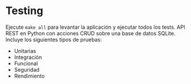 # Testing
Ejecute `make all` para levantar la aplicación y ejecutar todos los tests.
API REST en Python con acciones CRUD sobre una base de datos SQLite.
Incluye los siguientes tipos de pruebas:
- Unitarias
- Integración
- Funcional
- Seguridad
- Rendimiento
